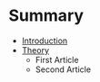 # Summary

* [Introduction](README.md)
* [Theory](chapter1.md)
   * First Article
   * Second Article

